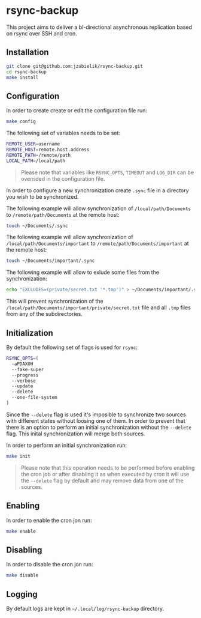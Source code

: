 # rsync-backup

This project aims to deliver a bi-directional asynchronous replication based on rsync over SSH and cron.

## Installation

```bash
git clone git@github.com:jzubielik/rsync-backup.git
cd rsync-backup
make install
```

## Configuration

In order to create create or edit the configuration file run:

```bash
make config
```

The following set of variables needs to be set:

```bash
REMOTE_USER=username
REMOTE_HOST=remote.host.address
REMOTE_PATH=/remote/path
LOCAL_PATH=/local/path
```

> Please note that variables like `RSYNC_OPTS`, `TIMEOUT` and `LOG_DIR` can be overrided in the configuration file.

In order to configure a new synchronization create `.sync` file in a directory you wish to be synchronized. 

The following example will allow synchronization of `/local/path/Documents` to `/remote/path/Documents` at the remote host:

```bash
touch ~/Documents/.sync
```

The following example will allow synchronization of `/local/path/Documents/important` to `/remote/path/Documents/important` at the remote host:

```bash
touch ~/Documents/important/.sync
```

The following example will allow to exlude some files from the synchronization:

```bash
echo "EXCLUDES=(private/secret.txt '*.tmp')" > ~/Documents/important/.sync
```

This will prevent synchronization of the `/local/path/Documents/important/private/secret.txt` file and all `.tmp` files from any of the subdirectories.

## Initialization

By default the following set of flags is used for `rsync`:

```bash
RSYNC_OPTS=(
  -aPDAXUH
  --fake-super
  --progress
  --verbose
  --update
  --delete
  --one-file-system
)
```

Since the `--delete` flag is used it's imposible to synchronize two sources with different states without loosing one of them. In order to prevent that there is an option to perform an initial synchronization without the `--delete` flag. This inital synchronization will merge both sources.

In order to perform an initial synchronization run:

```bash
make init
```

> Please note that this operation needs to be performed before enabling the cron job or after disabling it as when executed by cron it will use the `--delete` flag by default and may remove data from one of the sources.

## Enabling

In order to enable the cron jon run:

```bash
make enable
```

## Disabling

In order to disable the cron jon run:

```bash
make disable
```

## Logging

By default logs are kept in `~/.local/log/rsync-backup` directory.
